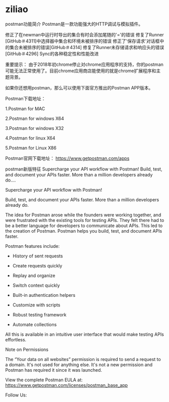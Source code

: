 # ziliao
postman功能简介
Postman是一款功能强大的HTTP调试与模拟插件。

修正了在newman中运行时导出的集合有时会添加尾随的'='的错误
修复了Runner [GitHub＃4311]中选择器中集合和环境未被排序的错误
修正了'保存请求'对话框中的集合未被排序的错误[GitHub＃4314]
修复了Runner未存储请求和响应头的错误[GitHub＃4296]
Sync的各种稳定性和性能改进

重要提示：
由于2018年初chrome停止对chrome应用程序的支持，你的postman可能无法正常使用了。目前chrome应用商店能使用的就是chrome扩展程序和主题背景。

如果你还想用postman，那么可以使用下面官方推出的Postman APP版本。



Postman下载地址：


1.Postman for MAC

2.Postman for windows X64

3.Postman for windows X32

4.Postman for linux X64

5.Postman for Linux X86

Postman官网下载地址：
            https://www.getpostman.com/apps



postman新版特征
Supercharge your API workflow with Postman! Build, test, and document your APIs faster. More than a million developers already do.…

Supercharge your API workflow with Postman!

Build, test, and document your APIs faster. More than a million developers already do.

The idea for Postman arose while the founders were working together, and were frustrated with the existing tools for testing APIs. They felt there had to be a better language for developers to communicate about APIs. This led to the creation of Postman. Postman helps you build, test, and document APIs faster.

Postman features include:

- History of sent requests

- Create requests quickly

- Replay and organize

- Switch context quickly

- Built-in authentication helpers

- Customize with scripts

- Robust testing framework

- Automate collections



All this is available in an intuitive user interface that would make testing APIs effortless.



Note on Permissions



The “Your data on all websites” permission is required to send a request to a domain. It's not used for anything else. It's not a new permission and Postman has required it since it was launched.



View the complete Postman EULA at: https://www.getpostman.com/licenses/postman_base_app



Follow Us:
